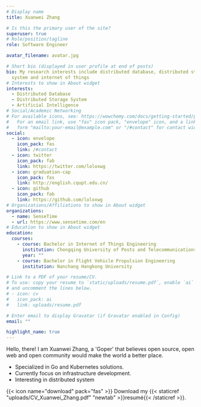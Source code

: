 ```yaml
---
# Display name
title: Xuanwei Zhang

# Is this the primary user of the site?
superuser: true
# Role/position/tagline
role: Software Engineer

avatar_filename: avatar.jpg

# Short bio (displayed in user profile at end of posts)
bio: My research interests include distributed database, distributed storage
  system and internet of things
# Interests to show in About widget
interests:
  - Distributed Database
  - Distributed Storage System
  - Artificial Intelligence
# Social/Academic Networking
# For available icons, see: https://wowchemy.com/docs/getting-started/page-builder/#icons
#   For an email link, use "fas" icon pack, "envelope" icon, and a link in the
#   form "mailto:your-email@example.com" or "/#contact" for contact widget.
social:
  - icon: envelope
    icon_pack: fas
    link: /#contact
  - icon: twitter
    icon_pack: fab
    link: https://twitter.com/loloxwg
  - icon: graduation-cap
    icon_pack: fas
    link: http://english.cqupt.edu.cn/
  - icon: github
    icon_pack: fab
    link: https://github.com/loloxwg
# Organizations/Affiliations to show in About widget
organizations:
  - name: SenseTime
  - url: https://www.sensetime.com/en
# Education to show in About widget
education:
  courses:
    - course: Bachelor in Internet of Things Engineering
      institution: Chongqing University of Posts and Telecommunications
      year: ""
    - course: Bachelor in Flight Vehicle Propulsion Engineering
      institution: Nanchang Hangkong University

# Link to a PDF of your resume/CV.
# To use: copy your resume to `static/uploads/resume.pdf`, enable `ai` icons in `params.toml`,
# and uncomment the lines below.
# - icon: cv
#   icon_pack: ai
#   link: uploads/resume.pdf

# Enter email to display Gravatar (if Gravatar enabled in Config)
email: ""

highlight_name: true
---
```

Hello, there! I am Xuanwei Zhang, a 'Goper' that believes open source, open web and open community would make the world a better place.

* Specialized in Go and Kubernetes solutions.
* Currently focus on infrastructure development.
*  Interesting in distributed system





{{< icon name="download" pack="fas" >}} Download my {{< staticref "uploads/CV_Xuanwei_Zhang.pdf" "newtab" >}}resumé{{< /staticref >}}.
